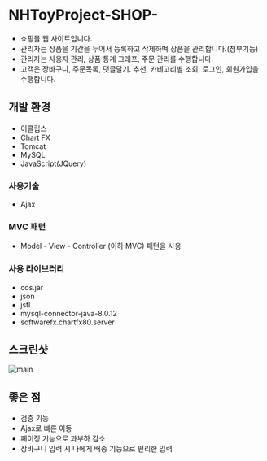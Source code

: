 # NHToyProject-SHOP-

* 쇼핑몰 웹 사이트입니다.  
* 관리자는 상품을 기간을 두어서 등록하고 삭제하며 상품을 관리합니다.(첨부기능)
* 관리자는 사용자 관리, 상품 통계 그래프, 주문 관리를 수행합니다.
* 고객은 장바구니, 주문목록, 댓글달기. 추천, 카테고리별 조회, 로그인, 회원가입을 수행합니다.

## 개발 환경
* 이클립스 
* Chart FX
* Tomcat
* MySQL
* JavaScript(JQuery)

### 사용기술
* Ajax

### MVC 패턴
* Model - View - Controller (이하 MVC) 패턴을 사용  
  
### 사용 라이브러리
* cos.jar
* json
* jstl
* mysql-connector-java-8.0.12
* softwarefx.chartfx80.server

## 스크린샷
![main](../screenshot/main.png)

## 좋은 점
* 검증 기능
* Ajax로 빠른 이동
* 페이징 기능으로 과부하 감소
* 장바구니 입력 시 나에게 배송 기능으로 편리한 입력

  
